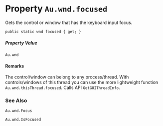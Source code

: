 # Property `Au.wnd.focused`

Gets the control or window that has the keyboard input focus.

```
public static wnd focused { get; }
```

##### Property Value

`Au.wnd`

#### Remarks

The control/window can belong to any process/thread. With controls/windows of this thread you can use the more lightweight function `Au.wnd.thisThread.focused`. Calls API `GetGUIThreadInfo`.

### See Also

`Au.wnd.Focus`

`Au.wnd.IsFocused`